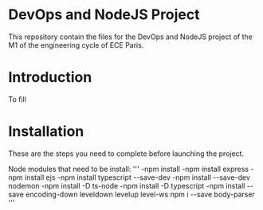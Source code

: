# DevOps and NodeJS Project
 This repository contain the files for the DevOps and NodeJS project of the M1 of the engineering cycle of ECE Paris.
 
# Introduction
To fill

# Installation 
These are the steps you need to complete before launching the project.

Node modules that need to be install:
'''
-npm install
-npm install express
-npm install ejs
-npm install typescript --save-dev
-npm install --save-dev nodemon
-npm install -D ts-node
-npm install -D typescript
-npm install --save encoding-down leveldown levelup level-ws
npm i --save body-parser
'''
 
 
